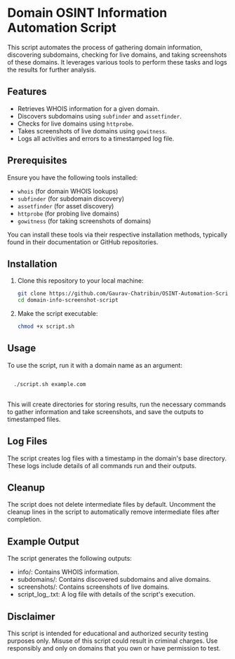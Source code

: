 # Domain OSINT Information Automation Script

This script automates the process of gathering domain information, discovering subdomains, checking for live domains, and taking screenshots of these domains. It leverages various tools to perform these tasks and logs the results for further analysis.

## Features

- Retrieves WHOIS information for a given domain.
- Discovers subdomains using `subfinder` and `assetfinder`.
- Checks for live domains using `httprobe`.
- Takes screenshots of live domains using `gowitness`.
- Logs all activities and errors to a timestamped log file.

## Prerequisites

Ensure you have the following tools installed:

- `whois` (for domain WHOIS lookups)
- `subfinder` (for subdomain discovery)
- `assetfinder` (for asset discovery)
- `httprobe` (for probing live domains)
- `gowitness` (for taking screenshots of domains)

You can install these tools via their respective installation methods, typically found in their documentation or GitHub repositories.

## Installation

1. Clone this repository to your local machine:
   ```bash
   git clone https://github.com/Gaurav-Chatribin/OSINT-Automation-Script.git
   cd domain-info-screenshot-script

2. Make the script executable:
   ```bash
   chmod +x script.sh

## Usage
To use the script, run it with a domain name as an argument:
<pre>
<code class="language-bash">
  ./script.sh example.com
</code>
</pre>
  
This will create directories for storing results, run the necessary commands to gather information and take screenshots, and save the outputs to timestamped files.

## Log Files
The script creates log files with a timestamp in the domain's base directory. These logs include details of all commands run and their outputs.

## Cleanup
The script does not delete intermediate files by default. Uncomment the cleanup lines in the script to automatically remove intermediate files after completion.

## Example Output
The script generates the following outputs:
- info/: Contains WHOIS information.
- subdomains/: Contains discovered subdomains and alive domains.
- screenshots/: Contains screenshots of live domains.
- script_log_<timestamp>.txt: A log file with details of the script's execution.

## Disclaimer
This script is intended for educational and authorized security testing purposes only. Misuse of this script could result in criminal charges. Use responsibly and only on domains that you own or have permission to test.

